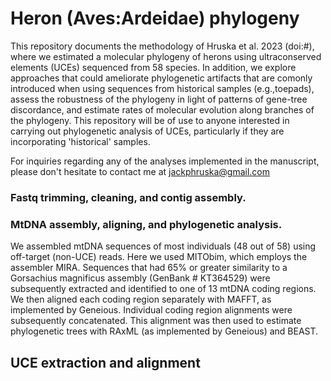 # Heron (Aves:Ardeidae) phylogeny 

This repository documents the methodology of Hruska et al. 2023 (doi:#), where we estimated a molecular phylogeny of herons using ultraconserved elements (UCEs) sequenced from 58 species. In addition, we explore approaches that could ameliorate phylogenetic artifacts that are comonly introduced when using sequences from historical samples (e.g.,toepads), assess the robustness of the phylogeny in light of patterns of gene-tree discordance, and estimate rates of molecular evolution along branches of the phylogeny. This repository will be of use to anyone interested in carrying out phylogenetic analysis of UCEs, particularly if they are incorporating 'historical' samples.   

For inquiries regarding any of the analyses implemented in the manuscript, please don't hesitate to contact me at jackphruska@gmail.com

### Fastq trimming, cleaning, and contig assembly. 

### MtDNA assembly, aligning, and phylogenetic analysis. 

We assembled mtDNA sequences of most individuals (48 out of 58) using off-target (non-UCE) reads. Here we used MITObim, which employs the assembler MIRA. Sequences that had 65% or greater similarity to a Gorsachius magnificus assembly (GenBank # KT364529) were subsequently extracted and identified to one of 13 mtDNA coding regions. We then aligned each coding region separately with MAFFT, as implemented by Geneious. Individual coding region alignments were subsequently concatenated. This alignment was then used to estimate phylogenetic trees with RAxML (as implemented by Geneious) and BEAST. 

## UCE extraction and alignment



